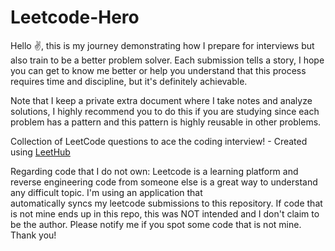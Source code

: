 # Leetcode-Hero

Hello ✌, this is my journey demonstrating how I prepare for interviews but also train to be a better problem solver. Each submission tells a story, I hope you can get to know me better or help you understand that this process requires time and discipline, but it's definitely achievable.

Note that I keep a private extra document where I take notes and analyze solutions, I highly recommend you to do this if you are studying since each problem has a pattern and this pattern is highly reusable in other problems.

Collection of LeetCode questions to ace the coding interview! - Created using [LeetHub](https://github.com/QasimWani/LeetHub)

Regarding code that I do not own:
  Leetcode is a learning platform and reverse engineering code from someone else is a great way to understand any difficult topic. I'm using an application that  
  automatically syncs my leetcode submissions to this repository. If code that is not mine ends up in this repo, this was NOT intended and I don't claim to be the 
  author. 
  Please notify me if you spot some code that is not mine. Thank you!
